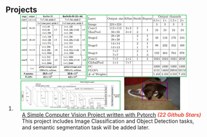 <h2 id="publications" style="margin: 2px 0px -15px;">Projects</h2>

<div class="publications">
<ol class="bibliography">



<li>
<div class="pub-row">

  <div class="col-sm-3 abbr" style="position: relative;padding-right: 15px;padding-left: 15px;">
    <img src="assets/img/simple-cv-project.png" class="teaser img-fluid z-depth-1">
  </div>

  <div class="col-sm-9" style="position: relative;width: 100%;padding-right: 15px;padding-left: 20px;">
    <div class="title"><a href="https://github.com/XiaoyiHan6/Simple-CV-Pytorch-master" target="_blank">A Simple Computer Vision Project written with Pytorch</a> <strong><i style="color:#e74d3c">(22 Github Stars)</i></strong></div>
    <div>This project includes Image Classification and Object Detection tasks, and semantic segmentation task will be added later. </div>
  </div>
  
</div>
</li>
  
<br>



</ol>
</div>
